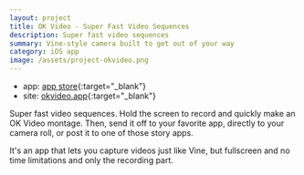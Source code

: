 ```yaml
---
layout: project
title: OK Video - Super Fast Video Sequences
description: Super fast video sequences
summary: Vine-style camera built to get out of your way
category: iOS app
image: /assets/project-okvideo.png
---
```


- app: [app store](https://itunes.apple.com/us/app/ok-video/id1207023470?ls=1&mt=8){:target="_blank"}
- site: [okvideo.app](https://okvideo.app){:target="_blank"}

Super fast video sequences. Hold the screen to record and quickly make an OK Video montage. Then, send it off to your favorite app, directly to your camera roll, or post it to one of those story apps.

It's an app that lets you capture videos just like Vine, but fullscreen and no time limitations and only the recording part.
